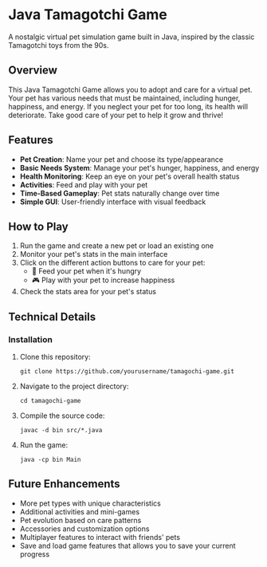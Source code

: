 # Java Tamagotchi Game

A nostalgic virtual pet simulation game built in Java, inspired by the classic Tamagotchi toys from the 90s.

## Overview

This Java Tamagotchi Game allows you to adopt and care for a virtual pet. Your pet has various needs that must be maintained, including hunger, happiness, and energy. If you neglect your pet for too long, its health will deteriorate. Take good care of your pet to help it grow and thrive!

## Features

- **Pet Creation**: Name your pet and choose its type/appearance
- **Basic Needs System**: Manage your pet's hunger, happiness, and energy
- **Health Monitoring**: Keep an eye on your pet's overall health status
- **Activities**: Feed and play with your pet
- **Time-Based Gameplay**: Pet stats naturally change over time
- **Simple GUI**: User-friendly interface with visual feedback

## How to Play

1. Run the game and create a new pet or load an existing one
2. Monitor your pet's stats in the main interface
3. Click on the different action buttons to care for your pet:
   - 🍔 Feed your pet when it's hungry
   - 🎮 Play with your pet to increase happiness
4. Check the stats area for your pet's status

## Technical Details

### Installation

1. Clone this repository:
   ```
   git clone https://github.com/yourusername/tamagochi-game.git
   ```
2. Navigate to the project directory:
   ```
   cd tamagochi-game
   ```
3. Compile the source code:
   ```
   javac -d bin src/*.java
   ```
4. Run the game:
   ```
   java -cp bin Main
   ```

## Future Enhancements

- More pet types with unique characteristics
- Additional activities and mini-games
- Pet evolution based on care patterns
- Accessories and customization options
- Multiplayer features to interact with friends' pets
- Save and load game features that allows you to save your current progress


